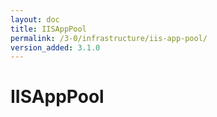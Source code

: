 ```yaml
---
layout: doc
title: IISAppPool
permalink: /3-0/infrastructure/iis-app-pool/
version_added: 3.1.0
---
```


IISAppPool
==========
